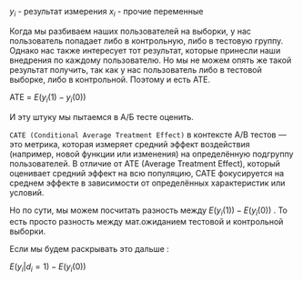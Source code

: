 $y_i$ - результат измерения
$x_i$ - прочие переменные 

Когда мы разбиваем наших пользователей на выборки, у нас пользователь попадает либо в контрольную, либо в тестовую группу. Однако нас также интересует тот результат, которые принесли наши внедрения по каждому пользователю. Но мы не можем опять же такой результат получить, так как  у нас пользователь либо в тестовой выборке, либо в контрольной.  Поэтому и есть ATE. 

ATE = $E(y_i(1) - y_i(0))$  

И эту штуку мы пытаемся в А/Б тесте оценить. 

`CATE (Conditional Average Treatment Effect)` в контексте A/B тестов — это метрика, которая измеряет средний эффект воздействия (например, новой функции или изменения) на определённую подгруппу пользователей. В отличие от ATE (Average Treatment Effect), который оценивает средний эффект на всю популяцию, CATE фокусируется на среднем эффекте в зависимости от определённых характеристик или условий.

Но по сути, мы можем посчитать разность между $E(y_i(1)) - E(y_i(0))$ .  То есть просто разность между мат.ожиданием тестовой и контрольной выборки. 

Если мы будем раскрывать это дальше : 

$E(y_i | d_i= 1) - E(y_i(0))$ 
